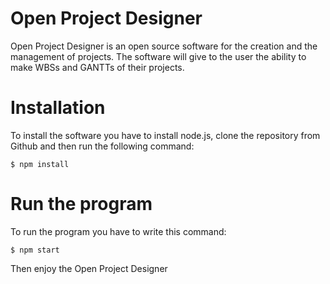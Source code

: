 # Open Project Designer
Open Project Designer is an open source software for the creation and the management of projects. The
software will give to the user the ability to make WBSs and GANTTs of their projects.

# Installation
To install the software you have to install node.js, clone the repository from Github and then run the following command:

`$ npm install`

# Run the program
To run the program you have to write this command:

`$ npm start`

Then enjoy the Open Project Designer
